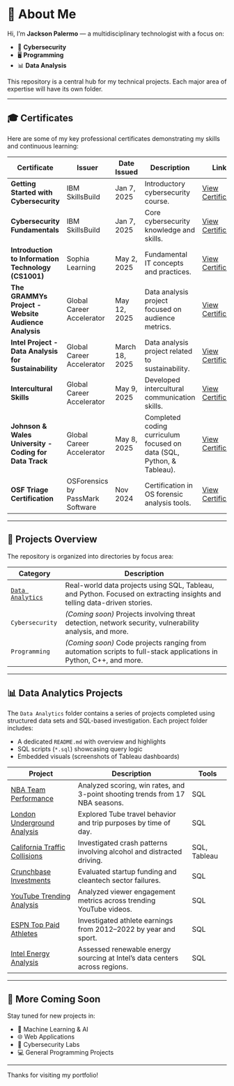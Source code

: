 # 👋 About Me

Hi, I’m **Jackson Palermo** — a multidisciplinary technologist with a focus on:

- 🔐 **Cybersecurity**
- 🖥️ **Programming**
- 📊 **Data Analysis**

This repository is a central hub for my technical projects. Each major area of expertise will have its own folder.

---

## 🎓 Certificates

Here are some of my key professional certificates demonstrating my skills and continuous learning:

| Certificate                                    | Issuer                      | Date Issued   | Description                                  | Link                        |
|-----------------------------------------------|-----------------------------|---------------|----------------------------------------------|-----------------------------|
| **Getting Started with Cybersecurity**         | IBM SkillsBuild             | Jan 7, 2025   | Introductory cybersecurity course.           | [View Certificate](https://www.credly.com/badges/3162b96e-e63d-4bb7-98e8-e3308d0919c4/public_url) |
| **Cybersecurity Fundamentals**                 | IBM SkillsBuild             | Jan 7, 2025   | Core cybersecurity knowledge and skills.     | [View Certificate](https://www.credly.com/badges/1ce4c65f-be18-475a-aa8a-f517ac85774f/public_url) |
| **Introduction to Information Technology (CS1001)** | Sophia Learning             | May 2, 2025   | Fundamental IT concepts and practices.       | [View Certificate](https://www.credly.com/badges/ad5eed0c-45d0-4f72-a4bd-c37fcb0970a2/public_url) |
| **The GRAMMYs Project - Website Audience Analysis**  | Global Career Accelerator   | May 12, 2025  | Data analysis project focused on audience metrics. | [View Certificate](https://www.credential.net/67ed07cc-6953-4c52-8567-da0dc0166067#acc.tdDG75AE) |
| **Intel Project - Data Analysis for Sustainability** | Global Career Accelerator   | March 18, 2025| Data analysis project related to sustainability. | [View Certificate](https://www.credential.net/0ca14821-c0bb-4f93-b3cc-bd6e445b1fd8#acc.WJIvyOKg) |
| **Intercultural Skills** | Global Career Accelerator   | May 9, 2025   | Developed intercultural communication skills. | [View Certificate](https://www.credential.net/96a9128e-58a3-41b0-beb6-8a44a4d2b3e6#acc.kE7Kyj0r) |
| **Johnson & Wales University - Coding for Data Track** | Global Career Accelerator   | May 8, 2025   | Completed coding curriculum focused on data (SQL, Python, & Tableau). | [View Certificate](https://www.credential.net/c017975f-cbf6-4b27-ad10-c9aaa722f812#acc.PU6lExQj) |
| **OSF Triage Certification**                    | OSForensics by PassMark Software | Nov 2024    | Certification in OS forensic analysis tools. | [View Certificate](https://www.linkedin.com/in/jrpalermo/details/certifications/1747939420645/single-media-viewer/?profileId=ACoAAEqtrbYBrUfOWLpVGPrNX8VEFbYvM1Wn1RM) |

---

## 📂 Projects Overview

The repository is organized into directories by focus area:

| Category                               | Description                                                                                                              |
| -------------------------------------- | ------------------------------------------------------------------------------------------------------------------------ |
| [`Data Analytics`](./Data%20Analytics%20(SQL,%20Python,%20Tableau)) | Real-world data projects using SQL, Tableau, and Python. Focused on extracting insights and telling data-driven stories. |
| `Cybersecurity`                        | *(Coming soon)* Projects involving threat detection, network security, vulnerability analysis, and more.                 |
| `Programming`                          | *(Coming soon)* Code projects ranging from automation scripts to full-stack applications in Python, C++, and more.       |

---

## 📊 Data Analytics Projects

The `Data Analytics` folder contains a series of projects completed using structured data sets and SQL-based investigation. Each project folder includes:

- A dedicated `README.md` with overview and highlights
- SQL scripts (`*.sql`) showcasing query logic
- Embedded visuals (screenshots of Tableau dashboards)

| Project | Description | Tools |
|---------|-------------|--------|
| [NBA Team Performance](./Data%20Analytics%20(SQL,%20Python,%20Tableau)/NBA_Team_Performance) | Analyzed scoring, win rates, and 3-point shooting trends from 17 NBA seasons. | SQL |
| [London Underground Analysis](./Data%20Analytics%20(SQL,%20Python,%20Tableau)/London_Underground_Analysis) | Explored Tube travel behavior and trip purposes by time of day. | SQL |
| [California Traffic Collisions](./Data%20Analytics%20(SQL,%20Python,%20Tableau)/California_Collisions) | Investigated crash patterns involving alcohol and distracted driving. | SQL, Tableau |
| [Crunchbase Investments](./Data%20Analytics%20(SQL,%20Python,%20Tableau)/Crunchbase_Investments) | Evaluated startup funding and cleantech sector failures. | SQL |
| [YouTube Trending Analysis](./Data%20Analytics%20(SQL,%20Python,%20Tableau)/YouTube_Trending_Analysis) | Analyzed viewer engagement metrics across trending YouTube videos. | SQL |
| [ESPN Top Paid Athletes](./Data%20Analytics%20(SQL,%20Python,%20Tableau)/ESPN_Top_Paid_Athletes) | Investigated athlete earnings from 2012–2022 by year and sport. | SQL |
| [Intel Energy Analysis](./Data%20Analytics%20(SQL,%20Python,%20Tableau)/Intel_Data_Center_Analysis) | Assessed renewable energy sourcing at Intel’s data centers across regions. | SQL |

---

## 🚀 More Coming Soon

Stay tuned for new projects in:

- 🧠 Machine Learning & AI
- 🌐 Web Applications
- 📡 Cybersecurity Labs
- 💻 General Programming Projects

---

Thanks for visiting my portfolio!
